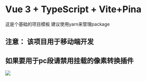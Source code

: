 # Vue 3 + TypeScript + Vite+Pina

这是个基础的项目模板 建议使用yarn来管理package

## 注意： 该项目用于移动端开发
## 如果要用于pc段请禁用挂载的像素转换插件
![](https://img.miaolme.com/file/68df6f07764fbfdf6ed1c.png)
